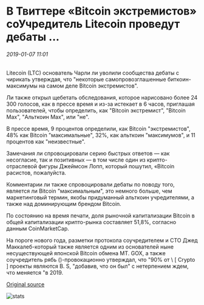 # В Твиттере «Bitcoin экстремистов» соУчредитель Litecoin проведут дебаты ...

###### 2019-01-07 11:01

Litecoin (LTC) основатель Чарли ли уволили сообщества дебаты с чирикать утверждая, что "некоторые самопровозглашенные биткоин-максимумы на самом деле Bitcoin экстремистов".

Ли также открыл щебетать обследования, которое нарисовано более 24 300 голосов, как в прессе время и из-за истекает в 6 часов, приглашая пользователей, чтобы определить, как "Bitcoin экстремист", "Bitcoin Max", "Альткоин Max", или "не".

В прессе время, 9 процентов определили, как Bitcoin "экстремистов", 48% как Bitcoin "максимальные", 32%, как альткоин "максимумов", и 11 процентов как "неизвестные".

Замечания ли спровоцировали серию быстрых ответов — как несогласие, так и позитивных — в том числе один из крипто-отраслевой фигуры Джеймсон Лопп, который пошутил, «Bitcoin расистов, пожалуйста.

Комментарии ли также спровоцировали дебаты по поводу того, является ли Bitcoin "максимальным", это немного больше, чем маркетинговый термин, якобы придуманный альткоин учредителями, а также над доминирующим брендом Bitcoin.

По состоянию на время печати, доля рыночной капитализации Bitcoin в общей капитализации крипто-рынка составляет 51,8%, согласно данным CoinMarketCap.

На пороге нового года, разметки протокола соучредителем и CTO Джед Маккалеб-который также является одним из основателей ныне несуществующей японской Bitcoin обмена MT. GOX, а также соучредитель рябь ()-провокационно утверждал, что "90% от \ [ Crypto \] проекты являются B. S, "добавив, что он был" с нетерпением ждем, что меняется "в 2019.

[Original source](https://cointelegraph.com/news/litecoin-founder-stokes-debate-over-bitcoin-extremists-tweet)

![stats](https://c.statcounter.com/11760860/0/a89fa40b/1/ "stats")